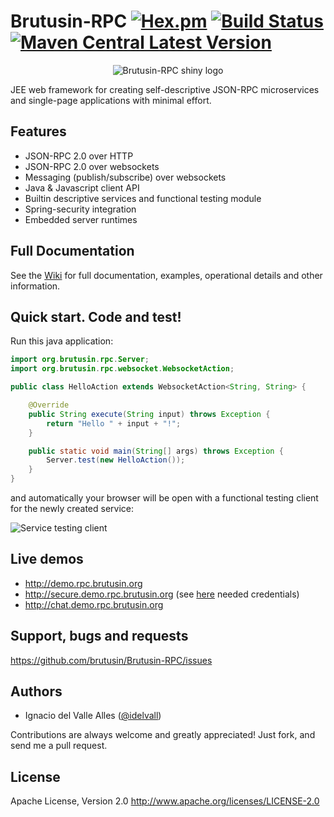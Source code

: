 
# Brutusin-RPC [![Hex.pm](https://img.shields.io/hexpm/l/plug.svg)](http://www.apache.org/licenses/LICENSE-2.0) [![Build Status](https://api.travis-ci.org/brutusin/Brutusin-RPC.svg?branch=master)](https://travis-ci.org/brutusin/Brutusin-RPC) [![Maven Central Latest Version](https://maven-badges.herokuapp.com/maven-central/org.brutusin/rpc-root/badge.svg)](https://maven-badges.herokuapp.com/maven-central/org.brutusin/rpc-root/)
<p align="center">
    <img src="https://github.com/brutusin/Brutusin-RPC/wiki/img/brutusin-logo_small.png" alt="Brutusin-RPC shiny logo">
</p>

JEE web framework for creating self-descriptive JSON-RPC microservices and single-page applications with minimal effort.

## Features
- JSON-RPC 2.0 over HTTP
- JSON-RPC 2.0 over websockets
- Messaging (publish/subscribe) over websockets
- Java & Javascript client API
- Builtin descriptive services and functional testing module
- Spring-security integration
- Embedded server runtimes

## Full Documentation

See the [Wiki](https://github.com/brutusin/Brutusin-RPC/wiki) for full documentation, examples, operational details and other information.

## Quick start. Code and test!

Run this java application:
```java
import org.brutusin.rpc.Server;
import org.brutusin.rpc.websocket.WebsocketAction;

public class HelloAction extends WebsocketAction<String, String> {

    @Override
    public String execute(String input) throws Exception {
        return "Hello " + input + "!";
    }

    public static void main(String[] args) throws Exception {
        Server.test(new HelloAction());
    }
}
```
and automatically your browser will be open with a functional testing client for the newly created service:

![Service testing client](https://github.com/brutusin/Brutusin-RPC/wiki/img/hello-action-test.png)

## Live demos
 - http://demo.rpc.brutusin.org
 - http://secure.demo.rpc.brutusin.org (see [here](https://github.com/brutusin/Brutusin-RPC/tree/master/rpc-demos/rpc-demo-security-jar) needed credentials)
 - http://chat.demo.rpc.brutusin.org

## Support, bugs and requests
https://github.com/brutusin/Brutusin-RPC/issues

## Authors

- Ignacio del Valle Alles ([@idelvall](https://github.com/idelvall))

Contributions are always welcome and greatly appreciated! Just fork, and send me a pull request.

## License
Apache License, Version 2.0
http://www.apache.org/licenses/LICENSE-2.0
